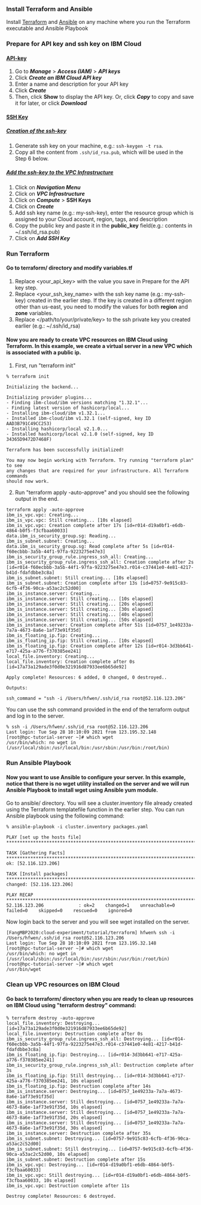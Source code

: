 ### Install Terraform and Ansible
Install [Terraform](https://www.terraform.io/downloads.html) and [Ansible](https://docs.ansible.com/ansible/latest/installation_guide/intro_installation.html#installation-guide) on any machine where you run the Terraform executable and Ansible Playbook

### Prepare for API key and ssh key on IBM Cloud
#### [API-key](https://cloud.ibm.com/docs/account?topic=account-userapikey)    
1. Go to _**Manage**_ > _**Access (IAM)**_ > **_API keys_**
2. Click **_Create an IBM Cloud API key_**
3. Enter a name and description for your API key
4. Click **_Create_**
5. Then, click **__Show__** to display the API key. Or, click **_Copy_** to copy and save it for later, or click **_Download_**

#### [SSH Key](https://cloud.ibm.com/docs/ssh-keys?topic=ssh-keys-about-ssh-keys)
##### [Creation of the ssh-key](https://cloud.ibm.com/docs/hp-virtual-servers?topic=hp-virtual-servers-generate_ssh#generating_ssh_command)
1. Generate ssh key on your machine, e.g.: `ssh-keygen -t rsa`.
2. Copy all the content from `.ssh/id_rsa.pub`, which will be used in the Step 6 below.
##### [Add the ssh-key to the VPC Infrastructure](https://cloud.ibm.com/docs/ssh-keys?topic=ssh-keys-adding-an-ssh-key)
1. Click on **_Navigation Menu_**
2. Click on **_VPC Infrastructure_**
3. Click on **_Compute_** > ****SSH Keys****
4. Click on **_Create_**
5. Add ssh key name (e.g.: my-ssh-key), enter the resource group which is assigned to your Cloud account, region, tags, and description
6. Copy the public key and paste it in the **public_key** field(e.g.: contents in ~/.ssh/id_rsa.pub)
7. Click on **_Add SSH Key_**

### Run Terraform
#### Go to terraform/ directory and modify variables.tf
1. Replace <your_api_key> with the value you save in Prepare for the API key step.
2. Replace <your_ssh_key_name> with the ssh key name (e.g.: my-ssh-key) created in the earlier step. If the key is created in a different region other than us-east, you need to modify the values for both **region** and **zone** variables.
3. Replace </path/to/your/private/key> to the ssh private key you created earlier (e.g.: ~/.ssh/id_rsa)

#### Now you are ready to create VPC resources on IBM Cloud using Terraform. In this example, we create a virtual server in a new VPC which is associated with a public ip.
1. First, run "terraform init"
```
% terraform init

Initializing the backend...

Initializing provider plugins...
- Finding ibm-cloud/ibm versions matching "1.32.1"...
- Finding latest version of hashicorp/local...
- Installing ibm-cloud/ibm v1.32.1...
- Installed ibm-cloud/ibm v1.32.1 (self-signed, key ID AAD3B791C49CC253)
- Installing hashicorp/local v2.1.0...
- Installed hashicorp/local v2.1.0 (self-signed, key ID 34365D9472D7468F)

Terraform has been successfully initialized!

You may now begin working with Terraform. Try running "terraform plan" to see
any changes that are required for your infrastructure. All Terraform commands
should now work.
```
2. Run "terraform apply -auto-approve" and you should see the following output in the end.
```
terraform apply -auto-approve
ibm_is_vpc.vpc: Creating...
ibm_is_vpc.vpc: Still creating... [10s elapsed]
ibm_is_vpc.vpc: Creation complete after 17s [id=r014-d19a0bf1-e6db-4864-b0f5-f3cfbaa60033]
data.ibm_is_security_group.sg: Reading...
ibm_is_subnet.subnet: Creating...
data.ibm_is_security_group.sg: Read complete after 5s [id=r014-f60ecbbb-3a5b-44f1-97fa-9223275e47e3]
ibm_is_security_group_rule.ingress_ssh_all: Creating...
ibm_is_security_group_rule.ingress_ssh_all: Creation complete after 2s [id=r014-f60ecbbb-3a5b-44f1-97fa-9223275e47e3.r014-c37441e0-4e81-4217-b41d-fdafdbbe3c8a]
ibm_is_subnet.subnet: Still creating... [10s elapsed]
ibm_is_subnet.subnet: Creation complete after 13s [id=0757-9e915c83-6cfb-4f36-90ca-a53ac2c52d00]
ibm_is_instance.server: Creating...
ibm_is_instance.server: Still creating... [10s elapsed]
ibm_is_instance.server: Still creating... [20s elapsed]
ibm_is_instance.server: Still creating... [30s elapsed]
ibm_is_instance.server: Still creating... [40s elapsed]
ibm_is_instance.server: Still creating... [50s elapsed]
ibm_is_instance.server: Creation complete after 51s [id=0757_1e49233a-7a7a-4673-8a6e-1af73e91f35d]
ibm_is_floating_ip.fip: Creating...
ibm_is_floating_ip.fip: Still creating... [10s elapsed]
ibm_is_floating_ip.fip: Creation complete after 12s [id=r014-3d3bb641-e717-425a-a776-f370385ee241]
local_file.inventory: Creating...
local_file.inventory: Creation complete after 0s [id=17a73a129ade3f0d0e321916d87933ee6b65de92]

Apply complete! Resources: 6 added, 0 changed, 0 destroyed..

Outputs:

ssh_command = "ssh -i /Users/hfwen/.ssh/id_rsa root@52.116.123.206"
```
You can use the ssh command provided in the end of the terraform output and log in to the server.
```
% ssh -i /Users/hfwen/.ssh/id_rsa root@52.116.123.206
Last login: Tue Sep 28 10:10:09 2021 from 123.195.32.148
[root@hpc-tutorial-server ~]# which wget
/usr/bin/which: no wget in (/usr/local/sbin:/usr/local/bin:/usr/sbin:/usr/bin:/root/bin)
```

### Run Ansible Playbook
#### Now you want to use Ansible to configure your server. In this example, notice that there is no wget utility installed on the server and we will run Ansible Playbook to install wget using Ansible yum module.

Go to ansible/ directory. You will see a cluster.inventory file already created using the Terraform templatefile function in the earlier step. You can run Ansible playbook using the following command:
```
% ansible-playbook -i cluster.inventory packages.yaml 

PLAY [set up the hosts file] ****************************************************************************************************************

TASK [Gathering Facts] **********************************************************************************************************************
ok: [52.116.123.206]

TASK [Install packages] *********************************************************************************************************************
changed: [52.116.123.206]

PLAY RECAP **********************************************************************************************************************************
52.116.123.206             : ok=2    changed=1    unreachable=0    failed=0    skipped=0    rescued=0    ignored=0   
```

Now login back to the server and you will see wget installed on the server.
```
[FangMBP2020:cloud-experiment/tutorial/terraform] hfwen% ssh -i /Users/hfwen/.ssh/id_rsa root@52.116.123.206
Last login: Tue Sep 28 10:10:09 2021 from 123.195.32.148
[root@hpc-tutorial-server ~]# which wget
/usr/bin/which: no wget in (/usr/local/sbin:/usr/local/bin:/usr/sbin:/usr/bin:/root/bin)
[root@hpc-tutorial-server ~]# which wget
/usr/bin/wget
```

### Clean up VPC resources on IBM Cloud
#### Go back to terraform/ directory when you are ready to clean up resources on IBM Cloud using "terraform destroy" command:
```
% terraform destroy -auto-approve
local_file.inventory: Destroying... [id=17a73a129ade3f0d0e321916d87933ee6b65de92]
local_file.inventory: Destruction complete after 0s
ibm_is_security_group_rule.ingress_ssh_all: Destroying... [id=r014-f60ecbbb-3a5b-44f1-97fa-9223275e47e3.r014-c37441e0-4e81-4217-b41d-fdafdbbe3c8a]
ibm_is_floating_ip.fip: Destroying... [id=r014-3d3bb641-e717-425a-a776-f370385ee241]
ibm_is_security_group_rule.ingress_ssh_all: Destruction complete after 3s
ibm_is_floating_ip.fip: Still destroying... [id=r014-3d3bb641-e717-425a-a776-f370385ee241, 10s elapsed]
ibm_is_floating_ip.fip: Destruction complete after 14s
ibm_is_instance.server: Destroying... [id=0757_1e49233a-7a7a-4673-8a6e-1af73e91f35d]
ibm_is_instance.server: Still destroying... [id=0757_1e49233a-7a7a-4673-8a6e-1af73e91f35d, 10s elapsed]
ibm_is_instance.server: Still destroying... [id=0757_1e49233a-7a7a-4673-8a6e-1af73e91f35d, 20s elapsed]
ibm_is_instance.server: Still destroying... [id=0757_1e49233a-7a7a-4673-8a6e-1af73e91f35d, 30s elapsed]
ibm_is_instance.server: Destruction complete after 35s
ibm_is_subnet.subnet: Destroying... [id=0757-9e915c83-6cfb-4f36-90ca-a53ac2c52d00]
ibm_is_subnet.subnet: Still destroying... [id=0757-9e915c83-6cfb-4f36-90ca-a53ac2c52d00, 10s elapsed]
ibm_is_subnet.subnet: Destruction complete after 15s
ibm_is_vpc.vpc: Destroying... [id=r014-d19a0bf1-e6db-4864-b0f5-f3cfbaa60033]
ibm_is_vpc.vpc: Still destroying... [id=r014-d19a0bf1-e6db-4864-b0f5-f3cfbaa60033, 10s elapsed]
ibm_is_vpc.vpc: Destruction complete after 11s

Destroy complete! Resources: 6 destroyed.
```
